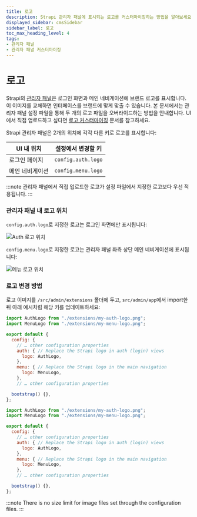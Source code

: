 ```yaml
---
title: 로고
description: Strapi 관리자 패널에 표시되는 로고를 커스터마이징하는 방법을 알아보세요.
displayed_sidebar: cmsSidebar
sidebar_label: 로고
toc_max_heading_level: 4
tags:
- 관리자 패널
- 관리자 패널 커스터마이징
---
```


# 로고

Strapi의 [관리자 패널](/cms/admin-panel-customization)은 로그인 화면과 메인 네비게이션에 브랜드 로고를 표시합니다. 이 이미지를 교체하면 인터페이스를 브랜드에 맞게 맞출 수 있습니다. 본 문서에서는 관리자 패널 설정 파일을 통해 두 개의 로고 파일을 오버라이드하는 방법을 안내합니다. UI에서 직접 업로드하고 싶다면 [로고 커스터마이징](/cms/features/admin-panel#customizing-the-logo) 문서를 참고하세요.

Strapi 관리자 패널은 2개의 위치에 각각 다른 키로 로고를 표시합니다:

| UI 내 위치 | 설정에서 변경할 키 |
| ---------------------- | --------------------------- |
| 로그인 페이지 | `config.auth.logo` |
| 메인 네비게이션 | `config.menu.logo` |

:::note
관리자 패널에서 직접 업로드한 로고가 설정 파일에서 지정한 로고보다 우선 적용됩니다.
:::

### 관리자 패널 내 로고 위치

<!--TODO: update screenshot #2 -->

`config.auth.logo`로 지정한 로고는 로그인 화면에만 표시됩니다:

![Auth 로고 위치](/img/assets/development/config-auth-logo.png)

`config.menu.logo`로 지정한 로고는 관리자 패널 좌측 상단 메인 네비게이션에 표시됩니다:

![메뉴 로고 위치](/img/assets/development/config-menu-logo.png)

### 로고 변경 방법

로고 이미지를 `/src/admin/extensions` 폴더에 두고, `src/admin/app`에서 import한 뒤 아래 예시처럼 해당 키를 업데이트하세요:

<Tabs groupId="js-ts">
<TabItem value="js" label="JavaScript">

```jsx title="/src/admin/app.js"
import AuthLogo from "./extensions/my-auth-logo.png";
import MenuLogo from "./extensions/my-menu-logo.png";

export default {
  config: {
    // … other configuration properties 
    auth: { // Replace the Strapi logo in auth (login) views
      logo: AuthLogo,
    },
    menu: { // Replace the Strapi logo in the main navigation
      logo: MenuLogo,
    },
    // … other configuration properties 

  bootstrap() {},
};
```

</TabItem>

<TabItem value="ts" label="TypeScript">

```jsx title="/src/admin/app.ts"
import AuthLogo from "./extensions/my-auth-logo.png";
import MenuLogo from "./extensions/my-menu-logo.png";

export default {
  config: {
    // … other configuration properties 
    auth: { // Replace the Strapi logo in auth (login) views
      logo: AuthLogo,
    },
    menu: { // Replace the Strapi logo in the main navigation
      logo: MenuLogo,
    },
    // … other configuration properties 

  bootstrap() {},
};
```

</TabItem>
</Tabs>

:::note
There is no size limit for image files set through the configuration files.
:::
